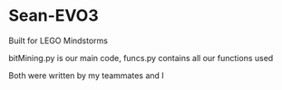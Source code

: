 # Sean-EVO3

Built for LEGO Mindstorms

bitMining.py is our main code, funcs.py contains all our functions used

Both were written by my teammates and I
